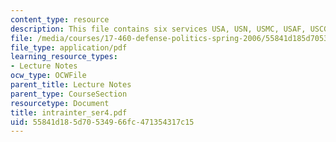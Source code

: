 ```yaml
---
content_type: resource
description: This file contains six services USA, USN, USMC, USAF, USCG, Spec-Ops.
file: /media/courses/17-460-defense-politics-spring-2006/55841d185d70534966fc471354317c15_intrainter_ser4.pdf
file_type: application/pdf
learning_resource_types:
- Lecture Notes
ocw_type: OCWFile
parent_title: Lecture Notes
parent_type: CourseSection
resourcetype: Document
title: intrainter_ser4.pdf
uid: 55841d18-5d70-5349-66fc-471354317c15
---
```

